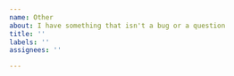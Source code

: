 ```yaml
---
name: Other
about: I have something that isn't a bug or a question
title: ''
labels: ''
assignees: ''

---
```



